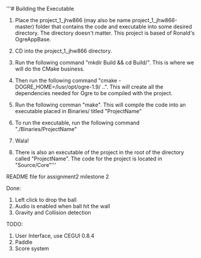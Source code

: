 '''# Building the Executable

1. Place the project_1_jhw866 (may also be name project_1_jhw866-master) folder that contains the code and executable into some desired directory. The directory doesn't matter. This project is based of Ronald's OgreAppBase.

2. CD into the project_1_jhw866 directory.

3. Run the following command "mkdir Build && cd Build/". This is where we will do the CMake business.

4. Then run the following command "cmake -DOGRE_HOME=/lusr/opt/ogre-1.9/ ..". This will create all the dependencies needed for Ogre to be compiled with the project.

5. Run the following comman "make". This will compile the code into an executable placed in Binaries/ titled "ProjectName"

6. To run the executable, run the following command "./Binaries/ProjectName"

7. Wala!

8. There is also an executable of the project in the root of the directory called "ProjectName". The code for the project is located in "Source/Core"'''

README file for assignment2 milestone 2

Done:
1. Left click to drop the ball
2. Audio is enabled when ball hit the wall
3. Gravity and Collision detection


TODO:
1. User Interface, use CEGUI 0.8.4
2. Paddle
3. Score system